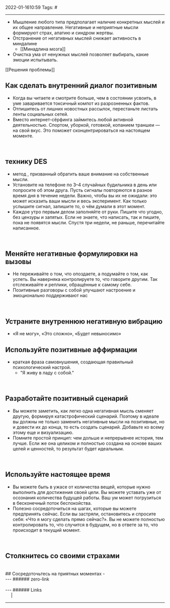 2022-01-1610:59
Tags: #

---
- Мышление любого типа предполагает наличие конкретных мыслей и их общее направление. Негативные и неприятные мысли формируют страх, апатию и синдром жертвы. 
- Отстранение от негативных мыслей снижает активность в миндалине
	- [[Минадлина мозга]]
- Очистка ума от ненужных мыслей позволяет выбирать, какие эмоции испытывать.

[[Решения проблемы]]

## Как сделать внутренний диалог позитивным
- Когда вы читаете и смотрите больше, чем в состоянии усвоить, в уме заваривается токсичный компот из разрозненных фактов.
- Отпишитесь от лишних новостных рассылок, перестаньте листать ленты социальных сетей.
- Вместо интернет-сёрфинга займитесь любой активной деятельностью. Спортом, уборкой, готовкой, копанием траншеи — на свой вкус. Это поможет сконцентрироваться на настоящем моменте. 
</br>

## технику DES
- метод , призванный обратить ваше внимание на собственные мысли.
- Установите на телефоне по 3–4 случайных будильника в день или попросите об этом друга. Пусть сигналы повторяются в разное время дня в течение недели. Важно, чтобы вы их не ожидали: это может исказить ваши мысли и весь эксперимент. Как только услышите сигнал, запишите то, о чём думали в этот момент.
- Каждое утро первым делом заполняйте от руки. Пишите что угодно, без цензуры и запятых. Если не знаете, что написать, так и пишите, пока не появятся мысли. Спустя три недели, не раньше, перечитайте написанное.
</br>

## Меняйте негативные формулировки на вызовы
- Не переживайте о том, что опоздаете, а подумайте о том, как успеть. Вы наверняка контролируете то, что говорите другим. Так отслеживайте и реплики, обращённые к самому себе.
- Позитивные разговоры с собой улучшают настроение и эмоционально поддерживают нас
</br>

## Устраните внутреннюю негативную вибрацию
- «Я не могу», «Это сложно», «Будет невыносимо»

## Используйте позитивные аффирмации
- краткая фраза самовнушения, создающая правильный психологический настрой.
	- "Я живу в ладу с собой."
</br>

## Разработайте позитивный сценарий
- Вы можете заметить, как легко одна негативная мысль сменяет другую, формируя катастрофический сценарий. Поэтому в идеале вы должны не только заменить негативные мысли на позитивные, но и довести их до конца, то есть создать сценарий. Добавьте ко всему этому еще и визуализацию.
- Помните простой принцип: чем дольше и непрерывнее история, тем лучше. Если же она целиком и полностью создана на основе ваших целей и ценностей, то результат будет идеальным.
</br>

## Используйте настоящее время
- Вы можете быть в ужасе от количества вещей, которые нужно выполнить для достижения своей цели. Вы можете уставать уже от осознания количества будущей работы. Ваш ум может погрузиться в бесконечный поток беспокойства.
- Полезно сосредоточиться на шагах, которые вы можете предпринять сейчас. Если вы застряли, остановитесь и спросите себя: «Что я могу сделать прямо сейчас?». Вы не можете полностью контролировать то, что случится в будущем, но в ответе за то, что происходит в текущий момент.
</br>

## Столкнитесь со своими страхами
</br>
## Сосредоточьтесь на приятных моментах
- 

</br>
---
###### zero-link </br>

</br>
---
###### Links </br>
 &emsp; | &emsp; 


---